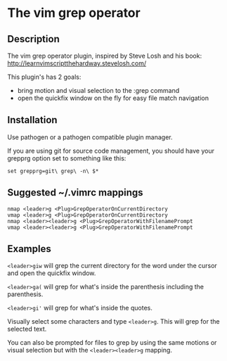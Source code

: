 # The vim grep operator

## Description

The vim grep operator plugin, inspired by Steve Losh and
his book: http://learnvimscriptthehardway.stevelosh.com/

This plugin's has 2 goals:

* bring motion and visual selection to the :grep command
* open the quickfix window on the fly for easy file match navigation

## Installation

Use pathogen or a pathogen compatible plugin manager.

If you are using git for source code management, you should have your grepprg
option set to something like this:

    set grepprg=git\ grep\ -n\ $*

## Suggested ~/.vimrc mappings

    nmap <leader>g <Plug>GrepOperatorOnCurrentDirectory
    vmap <leader>g <Plug>GrepOperatorOnCurrentDirectory
    nmap <leader><leader>g <Plug>GrepOperatorWithFilenamePrompt
    vmap <leader><leader>g <Plug>GrepOperatorWithFilenamePrompt

## Examples

`<leader>giw` will grep the current directory for the word under the cursor and
open the quickfix window.

`<leader>ga(` will grep for what's inside the parenthesis including the
parenthesis.

`<leader>gi'` will grep for what's inside the quotes.

Visually select some characters and type `<leader>g`. This will grep for the
selected text.

You can also be prompted for files to grep by using the same motions or visual
selection but with the `<leader><leader>g` mapping.
